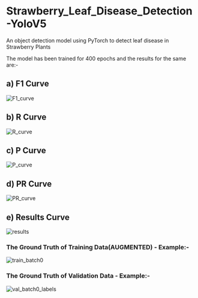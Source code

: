 # Strawberry_Leaf_Disease_Detection-YoloV5
An object detection model using PyTorch to detect leaf disease in Strawberry Plants

The model has been trained for 400 epochs and the results for the same are:-

## a) F1 Curve

![F1_curve](https://user-images.githubusercontent.com/106440078/180351845-03a1d848-5fb6-4893-9f58-30a7d79bc850.png)

## b) R Curve

![R_curve](https://user-images.githubusercontent.com/106440078/180351903-9a96f623-c6fa-47a4-9ff0-dbf0ea087835.png)

## c) P Curve

![P_curve](https://user-images.githubusercontent.com/106440078/180351933-f1cc9645-ca8a-464f-891b-96f1dd20e810.png)

## d) PR Curve

![PR_curve](https://user-images.githubusercontent.com/106440078/180351961-1f6440ff-a893-4038-8be0-19c4e1223169.png)

## e) Results Curve

![results](https://user-images.githubusercontent.com/106440078/180352008-717d68f2-d047-4edd-b96e-60700016835e.png)

### The Ground Truth of Training Data(AUGMENTED) - Example:-

![train_batch0](https://user-images.githubusercontent.com/106440078/180352187-0934721b-4311-455f-a62f-d2a1a9b15ed3.jpg)

### The Ground Truth of Validation Data - Example:-

![val_batch0_labels](https://user-images.githubusercontent.com/106440078/180352347-61066986-4b37-41de-98f8-633e1a9f30be.jpg)










